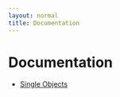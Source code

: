 ```yaml
---
layout: normal
title: Documentation
---
```


# Documentation

* [Single Objects](single-objects.html)